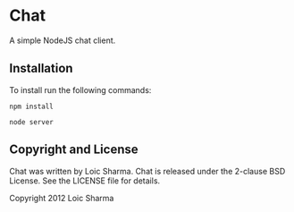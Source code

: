 # Chat

A simple NodeJS chat client.

## Installation

To install run the following commands:

```
npm install
```

```
node server
```

## Copyright and License

Chat was written by Loic Sharma. Chat is released under the 2-clause BSD License. See the LICENSE file for details.

Copyright 2012 Loic Sharma